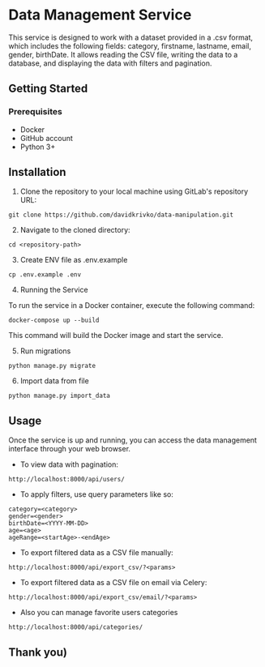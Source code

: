 # Data Management Service

This service is designed to work with a dataset provided in a .csv format, which includes the following fields: category, firstname, lastname, email, gender, birthDate. It allows reading the CSV file, writing the data to a database, and displaying the data with filters and pagination.

## Getting Started

### Prerequisites

- Docker
- GitHub account
- Python 3+

## Installation

1. Clone the repository to your local machine using GitLab's repository URL:

```
git clone https://github.com/davidkrivko/data-manipulation.git
```

2. Navigate to the cloned directory:

```
cd <repository-path>
```

3. Create ENV file as .env.example

```
cp .env.example .env
```

4. Running the Service

To run the service in a Docker container, execute the following command:

```
docker-compose up --build
```

This command will build the Docker image and start the service.

5. Run migrations

```
python manage.py migrate
```

6. Import data from file

```
python manage.py import_data
```

## Usage

Once the service is up and running, you can access the data management interface through your web browser.

- To view data with pagination:
```
http://localhost:8000/api/users/
```

- To apply filters, use query parameters like so:
```
category=<category>
gender=<gender>
birthDate=<YYYY-MM-DD>
age=<age>
ageRange=<startAge>-<endAge>
```

- To export filtered data as a CSV file manually:
```
http://localhost:8000/api/export_csv/?<params>
```

- To export filtered data as a CSV file on email via Celery:
```
http://localhost:8000/api/export_csv/email/?<params>
```


- Also you can manage favorite users categories
```
http://localhost:8000/api/categories/
```


## Thank you)
